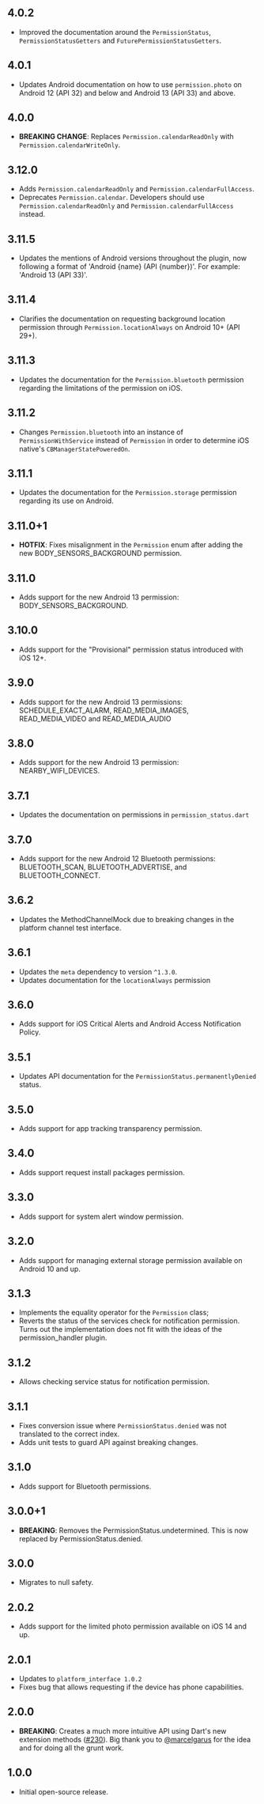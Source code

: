 ## 4.0.2

* Improved the documentation around the `PermissionStatus`, `PermissionStatusGetters` and `FuturePermissionStatusGetters`.

## 4.0.1

* Updates Android documentation on how to use `permission.photo` on Android 12 (API 32) and below and Android 13 (API 33) and above.

## 4.0.0

* **BREAKING CHANGE**: Replaces `Permission.calendarReadOnly` with `Permission.calendarWriteOnly`.

## 3.12.0

* Adds `Permission.calendarReadOnly` and `Permission.calendarFullAccess`.
* Deprecates `Permission.calendar`. Developers should use `Permission.calendarReadOnly` and `Permission.calendarFullAccess` instead.

## 3.11.5

* Updates the mentions of Android versions throughout the plugin, now following a format of 'Android {name} (API {number})'. For example: 'Android 13 (API 33)'.

## 3.11.4

* Clarifies the documentation on requesting background location permission
  through `Permission.locationAlways` on Android 10+ (API 29+).

## 3.11.3

* Updates the documentation for the `Permission.bluetooth` permission regarding the limitations of the permission on iOS.

## 3.11.2

* Changes `Permission.bluetooth` into an instance of `PermissionWithService` instead of `Permission` in order to determine iOS native's `CBManagerStatePoweredOn`.

## 3.11.1

* Updates the documentation for the `Permission.storage` permission regarding its use on Android.

## 3.11.0+1

* **HOTFIX**: Fixes misalignment in the `Permission` enum after adding the new BODY_SENSORS_BACKGROUND permission.

## 3.11.0

* Adds support for the new Android 13 permission: BODY_SENSORS_BACKGROUND.

## 3.10.0

* Adds support for the "Provisional" permission status introduced with iOS 12+.

## 3.9.0

* Adds support for the new Android 13 permissions: SCHEDULE_EXACT_ALARM, READ_MEDIA_IMAGES, READ_MEDIA_VIDEO and READ_MEDIA_AUDIO

## 3.8.0

* Adds support for the new Android 13 permission: NEARBY_WIFI_DEVICES.

## 3.7.1

* Updates the documentation on permissions in `permission_status.dart`

## 3.7.0

* Adds support for the new Android 12 Bluetooth permissions: BLUETOOTH_SCAN, BLUETOOTH_ADVERTISE, and BLUETOOTH_CONNECT.

## 3.6.2

* Updates the MethodChannelMock due to breaking changes in the platform channel test interface.

## 3.6.1

* Updates the `meta` dependency to version `^1.3.0`.
* Updates documentation for the `locationAlways` permission

## 3.6.0

* Adds support for iOS Critical Alerts and Android Access Notification Policy.

## 3.5.1

* Updates API documentation for the `PermissionStatus.permanentlyDenied` status.

## 3.5.0

* Adds support for app tracking transparency permission.

## 3.4.0

* Adds support request install packages permission.

## 3.3.0

* Adds support for system alert window permission.

## 3.2.0

* Adds support for managing external storage permission available on Android 10 and up.

## 3.1.3

* Implements the equality operator for the `Permission` class;
* Reverts the status of the services check for notification permission. Turns out the implementation does not fit with the ideas of the permission_handler plugin.

## 3.1.2

* Allows checking service status for notification permission.

## 3.1.1

* Fixes conversion issue where `PermissionStatus.denied` was not translated to the correct index.
* Adds unit tests to guard API against breaking changes.

## 3.1.0

* Adds support for Bluetooth permissions.

## 3.0.0+1

* **BREAKING**: Removes the PermissionStatus.undetermined. This is now replaced by PermissionStatus.denied.

## 3.0.0

* Migrates to null safety.

## 2.0.2

* Adds support for the limited photo permission available on iOS 14 and up.

## 2.0.1

* Updates to `platform_interface 1.0.2`
* Fixes bug that allows requesting if the device has phone capabilities.

## 2.0.0

* **BREAKING**: Creates a much more intuitive API using Dart's new extension methods ([#230](https://github.com/Baseflow/flutter-permission-handler/issues/230)). Big thank you to [@marcelgarus](https://github.com/marcelgarus) for the idea and for doing all the grunt work.

## 1.0.0

* Initial open-source release.
